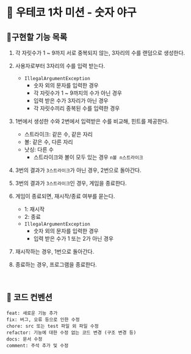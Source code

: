 # 📌 우테코 1차 미션 - 숫자 야구 

## 📍구현할 기능 목록


1. 각 자릿수가 1 ~ 9까지 서로 중복되지 않는, 3자리의 수를 랜덤으로 생성한다.


2. 사용자로부터 3자리의 수를 입력 받는다.
   - `IllegalArgumentException`
     - 숫자 외의 문자를 입력한 경우 
     - 각 자릿수가 1 ~ 9까지의 수가 아닌 경우
     - 입력 받은 수가 3자리가 아닌 경우
     - 각 자릿수끼리 중복된 수를 입력한 경우


3. 1번에서 생성한 수와 2번에서 입력받은 수를 비교해, 힌트를 제공한다.
   - 스트라이크: 같은 수, 같은 자리
   - 볼: 같은 수, 다른 자리
   - 낫싱: 다른 수
     - 스트라이크와 볼이 모두 있는 경우 `n볼 n스트라이크`


4. 3번의 결과가 `3스트라이크`가 아닌 경우, 2번으로 돌아간다.


5. 3번의 결과가 `3스트라이크`인 경우, 게임을 종료한다.


6. 게임이 종료되면, 재시작/종료 여부를 묻는다.
   - 1: 재시작
   - 2: 종료
   - `IllegalArgumentException`
     - 숫자 외의 문자를 입력한 경우
     - 입력 받은 수가 1 또는 2가 아닌 경우


7. 재시작하는 경우, 1번으로 돌아간다.


8. 종료하는 경우, 프로그램을 종료한다.

<br>

## 💬 코드 컨벤션

```
feat: 새로운 기능 추가
fix: 버그, 오류 등으로 인한 수정
chore: src 또는 test 파일 외 파일 수정
refactor: 기능에 대한 수정 없는 코드 변경 (구조 변경 등)
docs: 문서 수정
comment: 주석 추가 및 수정
```